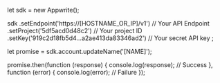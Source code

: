 let sdk = new Appwrite();

sdk
    .setEndpoint('https://[HOSTNAME_OR_IP]/v1') // Your API Endpoint
    .setProject('5df5acd0d48c2') // Your project ID
    .setKey('919c2d18fb5d4...a2ae413da83346ad2') // Your secret API key
;

let promise = sdk.account.updateName('[NAME]');

promise.then(function (response) {
    console.log(response); // Success
}, function (error) {
    console.log(error); // Failure
});